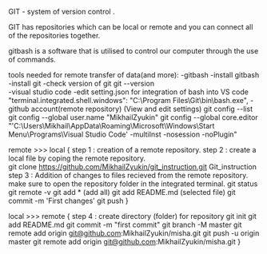 GIT - system of version control .

GIT has repositories which can be local or remote and you can connect all of the repositories together.

gitbash is a software that is utilised to control our computer through the use of commands.

  tools needed for remote transfer of data(and more):
    -gitbash
      -install gitbash
      -install git
      -check version of git 
        git --version    
    -visual studio code
      -edit setting.json for integration of bash into VS code
       "terminal.integrated.shell.windows": "C:\\Program Files\\Git\\bin\\bash.exe",
    -github account(remote repository)
    (View and edit settings)
     git config --list
     git config --global user.name  "MikhailZyukin"
     git config --global core.editor "'C:\Users\Mikhail\AppData\Roaming\Microsoft\Windows\Start Menu\Programs\Visual Studio Code' -multiInst -nosession -noPlugin"

remote >>> local
{
step 1 :
    creation of a remote repository.
step 2 :
    create a local file by coping the remote repository.    
        git clone https://github.com/MikhailZyukin/git_instruction.git Git_instruction  
step 3 :
    Addition of changes to files recieved from the remote repository.
    make sure to open the repository folder in the integrated terminal.
     git status
     git remote -v
     git add *  (add all)
     git add README.md  (selected file)
     git commit -m 'First changes'
     git push
}


local >>> remote
{
step 4 :
    create directory (folder) for repository
    git init
    git add README.md
    git commit -m "first commit"
    git branch -M master
    git remote add origin git@github.com:MikhailZyukin/misha.git
    git push -u origin master
    git remote add origin git@github.com:MikhailZyukin/misha.git
}
